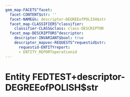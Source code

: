```yaml
---
gem_map-FACETS^facet:
  facet-CONTENT$str: ''
  facet-NAME&%: descriptor-DEGREEofPOLISH$str
  facet_map-CLASSIFIERS^classifier:
    classifier-CLASS&class: class-DESCRIPTOR
  facet_map-DESCRIPTORS^descriptor:
    descriptor-INVARIANT$bool: true
    descriptor_mapvec-REQUESTS^requestid$str:
      requestid-ENTITYreport:
      - ENTITY_REPORToperationid
---
```

# Entity FEDTEST+descriptor-DEGREEofPOLISH$str

